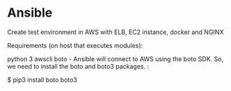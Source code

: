 Ansible                 
================


Create test environment in AWS with ELB, EC2 instance, docker and NGINX

Requirements (on host that executes modules):

python 3
awscli
boto - Ansible will connect to AWS using the boto SDK. So, we need to install the boto and boto3 packages. :

$ pip3 install boto boto3
